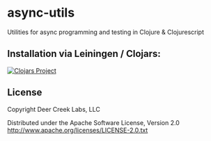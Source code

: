 # async-utils

Utilities for async programming and testing in Clojure & Clojurescript

## Installation via Leiningen / Clojars:

[![Clojars Project](http://clojars.org/deercreeklabs/async-utils/latest-version.svg)](http://clojars.org/deercreeklabs/async-utils)

## License

Copyright Deer Creek Labs, LLC


Distributed under the Apache Software License, Version 2.0
http://www.apache.org/licenses/LICENSE-2.0.txt

